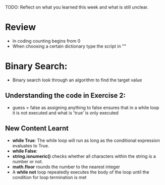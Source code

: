 TODO: Reflect on what you learned this week and what is still unclear.
# Review
- In coding counting begins from 0
- When choosing a certain dictionary type the script in ""

# Binary Search: 
- Binary search look through an algorithm to find the target value

## Understanding the code in Exercise 2: 
- guess = false as assigning anything to false ensures that in a while loop it is not executed and what is 'true' is only executed

## New Content Learnt
- __while True__: The while loop will run as long as the conditional expression evaluates to True.
- __while False__: 
- __string.isnumeric()__ checks whether all characters within the string is a number or not. 
- __math.floor__ rounds the number to the nearest integer 
- A __while not__ loop repeatedly executes the body of the loop until the condition for loop termination is met